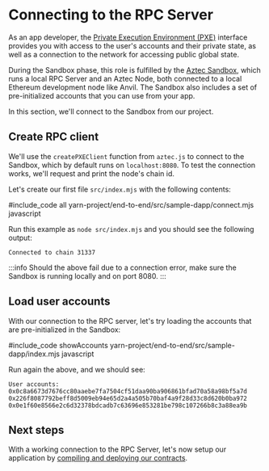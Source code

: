 # Connecting to the RPC Server

As an app developer, the [Private Execution Environment (PXE)](https://github.com/AztecProtocol/aztec-packages/tree/master/yarn-project/pxe) interface provides you with access to the user's accounts and their private state, as well as a connection to the network for accessing public global state.

During the Sandbox phase, this role is fulfilled by the [Aztec Sandbox](../../getting_started/sandbox.md), which runs a local RPC Server and an Aztec Node, both connected to a local Ethereum development node like Anvil. The Sandbox also includes a set of pre-initialized accounts that you can use from your app.

In this section, we'll connect to the Sandbox from our project.

## Create RPC client

We'll use the `createPXEClient` function from `aztec.js` to connect to the Sandbox, which by default runs on `localhost:8080`. To test the connection works, we'll request and print the node's chain id.

Let's create our first file `src/index.mjs` with the following contents:

#include_code all yarn-project/end-to-end/src/sample-dapp/connect.mjs javascript

Run this example as `node src/index.mjs` and you should see the following output:

```
Connected to chain 31337
```

:::info
Should the above fail due to a connection error, make sure the Sandbox is running locally and on port 8080.
:::

## Load user accounts

With our connection to the RPC server, let's try loading the accounts that are pre-initialized in the Sandbox:

#include_code showAccounts yarn-project/end-to-end/src/sample-dapp/index.mjs javascript

Run again the above, and we should see:

```
User accounts:
0x0c8a6673d7676cc80aaebe7fa7504cf51daa90ba906861bfad70a58a98bf5a7d
0x226f8087792beff8d5009eb94e65d2a4a505b70baf4a9f28d33c8d620b0ba972
0x0e1f60e8566e2c6d32378bdcadb7c63696e853281be798c107266b8c3a88ea9b
```

## Next steps

With a working connection to the RPC Server, let's now setup our application by [compiling and deploying our contracts](./contract_deployment.md).
